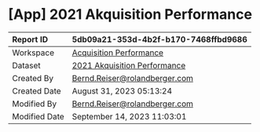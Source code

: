 



# [App] 2021 Akquisition Performance

|Report ID|5db09a21-353d-4b2f-b170-7468ffbd9686|
| :--- | :--- |
|Workspace|[Acquisition Performance](../Workspaces/Acquisition-Performance.md)|
|Dataset|[2021 Akquisition Performance](../Datasets/2021-Akquisition-Performance.md)|
|Created By|Bernd.Reiser@rolandberger.com|
|Created Date|August 31, 2023 05:13:24|
|Modified By|Bernd.Reiser@rolandberger.com|
|Modified Date|September 14, 2023 11:03:01|
